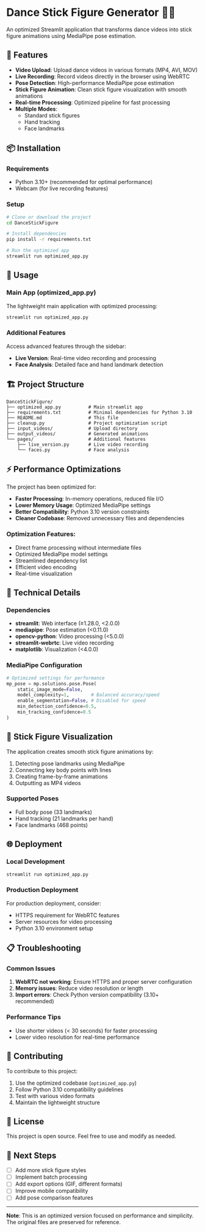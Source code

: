 # Dance Stick Figure Generator 🕺💃

An optimized Streamlit application that transforms dance videos into stick figure animations using MediaPipe pose estimation.

## 🚀 Features

- **Video Upload**: Upload dance videos in various formats (MP4, AVI, MOV)
- **Live Recording**: Record videos directly in the browser using WebRTC
- **Pose Detection**: High-performance MediaPipe pose estimation
- **Stick Figure Animation**: Clean stick figure visualization with smooth animations
- **Real-time Processing**: Optimized pipeline for fast processing
- **Multiple Modes**: 
  - Standard stick figures
  - Hand tracking
  - Face landmarks

## 📦 Installation

### Requirements
- Python 3.10+ (recommended for optimal performance)
- Webcam (for live recording features)

### Setup
```bash
# Clone or download the project
cd DanceStickFigure

# Install dependencies
pip install -r requirements.txt

# Run the optimized app
streamlit run optimized_app.py
```

## 🎯 Usage

### Main App (optimized_app.py)
The lightweight main application with optimized processing:
```bash
streamlit run optimized_app.py
```

### Additional Features
Access advanced features through the sidebar:
- **Live Version**: Real-time video recording and processing
- **Face Analysis**: Detailed face and hand landmark detection

## 🏗️ Project Structure

```
DanceStickFigure/
├── optimized_app.py          # Main streamlit app
├── requirements.txt          # Minimal dependencies for Python 3.10
├── README.md                 # This file
├── cleanup.py                # Project optimization script
├── input_videos/             # Upload directory
├── output_videos/            # Generated animations
└── pages/                    # Additional features
    ├── live_version.py       # Live video recording
    └── faces.py              # Face analysis
```

## ⚡ Performance Optimizations

The project has been optimized for:
- **Faster Processing**: In-memory operations, reduced file I/O
- **Lower Memory Usage**: Optimized MediaPipe settings
- **Better Compatibility**: Python 3.10 version constraints
- **Cleaner Codebase**: Removed unnecessary files and dependencies

### Optimization Features:
- Direct frame processing without intermediate files
- Optimized MediaPipe model settings
- Streamlined dependency list
- Efficient video encoding
- Real-time visualization

## 🔧 Technical Details

### Dependencies
- **streamlit**: Web interface (≥1.28.0, <2.0.0)
- **mediapipe**: Pose estimation (<0.11.0)
- **opencv-python**: Video processing (<5.0.0)
- **streamlit-webrtc**: Live video recording
- **matplotlib**: Visualization (<4.0.0)

### MediaPipe Configuration
```python
# Optimized settings for performance
mp_pose = mp.solutions.pose.Pose(
    static_image_mode=False,
    model_complexity=1,        # Balanced accuracy/speed
    enable_segmentation=False, # Disabled for speed
    min_detection_confidence=0.5,
    min_tracking_confidence=0.5
)
```

## 🎨 Stick Figure Visualization

The application creates smooth stick figure animations by:
1. Detecting pose landmarks using MediaPipe
2. Connecting key body points with lines
3. Creating frame-by-frame animations
4. Outputting as MP4 videos

### Supported Poses
- Full body pose (33 landmarks)
- Hand tracking (21 landmarks per hand)
- Face landmarks (468 points)

## 🌐 Deployment

### Local Development
```bash
streamlit run optimized_app.py
```

### Production Deployment
For production deployment, consider:
- HTTPS requirement for WebRTC features
- Server resources for video processing
- Python 3.10 environment setup

## 📋 Troubleshooting

### Common Issues

1. **WebRTC not working**: Ensure HTTPS and proper server configuration
2. **Memory issues**: Reduce video resolution or length
3. **Import errors**: Check Python version compatibility (3.10+ recommended)

### Performance Tips
- Use shorter videos (< 30 seconds) for faster processing
- Lower video resolution for real-time performance

## 🤝 Contributing

To contribute to this project:
1. Use the optimized codebase (`optimized_app.py`)
2. Follow Python 3.10 compatibility guidelines
3. Test with various video formats
4. Maintain the lightweight structure

## 📄 License

This project is open source. Feel free to use and modify as needed.

## 🎯 Next Steps

- [ ] Add more stick figure styles
- [ ] Implement batch processing
- [ ] Add export options (GIF, different formats)
- [ ] Improve mobile compatibility
- [ ] Add pose comparison features

---

**Note**: This is an optimized version focused on performance and simplicity. The original files are preserved for reference.
